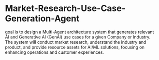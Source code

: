 # Market-Research-Use-Case-Generation-Agent
goal is to design a Multi-Agent architecture system that generates relevant AI and Generative AI (GenAI) use cases for a given Company or Industry. The system will conduct market research, understand the industry and product, and provide resource assets for AI/ML solutions, focusing on enhancing operations and customer experiences.
